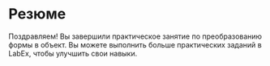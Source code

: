 # Резюме

Поздравляем! Вы завершили практическое занятие по преобразованию формы в объект. Вы можете выполнить больше практических заданий в LabEx, чтобы улучшить свои навыки.
